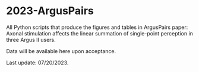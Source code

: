 # 2023-ArgusPairs
All Python scripts that produce the figures and tables in ArgusPairs paper: Axonal stimulation affects the linear summation of single-point perception in three Argus II users.

Data will be available here upon acceptance.

Last update: 07/20/2023.
